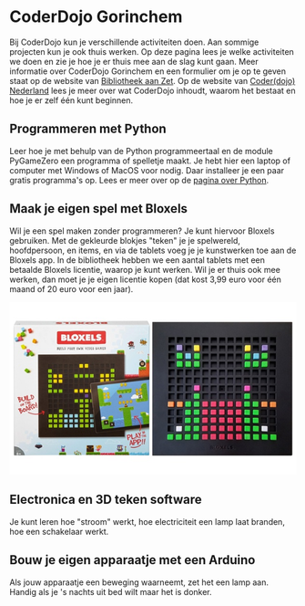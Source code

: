 # CoderDojo Gorinchem
Bij CoderDojo kun je verschillende activiteiten doen. Aan sommige projecten kun je ook thuis werken. 
Op deze pagina lees je welke activiteiten we doen en zie je hoe je er thuis mee aan de slag kunt gaan.
Meer informatie over CoderDojo Gorinchem en een formulier om je op te geven staat op de website van [Bibliotheek aan Zet](https://www.debibliotheekaanzet.nl/activiteiten/coderdojo). Op de website van [Coder(dojo) Nederland](https://coderdojo.nl) lees je meer over wat CoderDojo inhoudt, waarom het bestaat en hoe je er zelf één kunt beginnen.

## Programmeren met Python
Leer hoe je met behulp van de Python programmeertaal en de module PyGameZero een programma of spelletje maakt. Je hebt hier een laptop of computer met Windows of MacOS voor nodig. Daar installeer je een paar gratis programma's op. Lees er meer over op de [pagina over Python](python.md).

## Maak je eigen spel met Bloxels
Wil je een spel maken zonder programmeren? Je kunt hiervoor Bloxels gebruiken. Met de gekleurde blokjes "teken" je je spelwereld, hoofdpersoon, en items, en via de tablets voeg je je kunstwerken toe aan de Bloxels app. In de bibliotheek hebben we een aantal tablets met een betaalde Bloxels licentie, waarop je kunt werken. Wil je er thuis ook mee werken, dan moet je je eigen licentie kopen (dat kost 3,99 euro voor één maand of 20 euro voor een jaar).

![Foto van Bloxels](bloxels.jpeg)

## Electronica en 3D teken software
Je kunt leren hoe "stroom" werkt, hoe electriciteit een lamp laat branden, hoe een schakelaar werkt.

## Bouw je eigen apparaatje met een Arduino
Als jouw apparaatje een beweging waarneemt, zet het een lamp aan. Handig als je 's nachts uit bed wilt maar het is donker.

